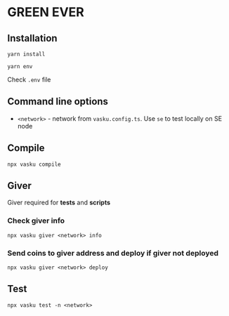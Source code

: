 # GREEN EVER

## Installation

```shell
yarn install
```
```shell
yarn env
```

Check `.env` file

## Command line options

* `<network>` - network from `vasku.config.ts`. Use `se` to test locally on SE node

## Compile

```shell
npx vasku compile
```

## Giver

Giver required for **tests** and **scripts**

### Check giver info

```shell
npx vasku giver <network> info
```

### Send coins to giver address and deploy if giver not deployed

```shell
npx vasku giver <network> deploy
```

## Test

```shell
npx vasku test -n <network>
```

